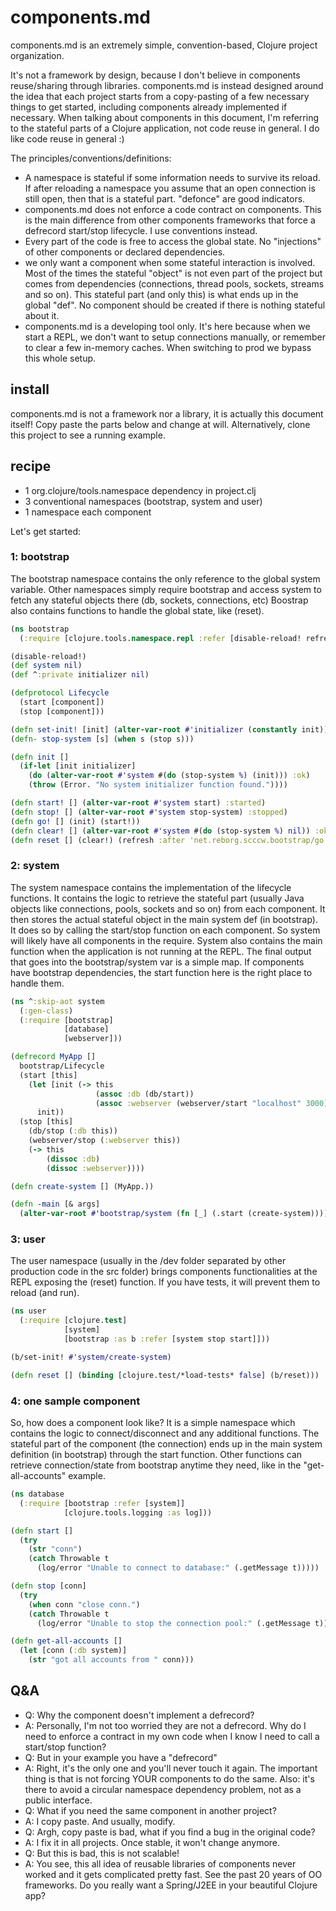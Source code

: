 # components.md

components.md is an extremely simple, convention-based, Clojure project organization.

It's not a framework by design, because I don't believe in components reuse/sharing through libraries. components.md is instead designed around the idea that each project starts from a copy-pasting of a few necessary things to get started, including components already implemented if necessary. When talking about components in this document, I'm referring to the stateful parts of a Clojure application, not code reuse in general. I do like code reuse in general :)

The principles/conventions/definitions:

* A namespace is stateful if some information needs to survive its reload. If after reloading a namespace you assume that an open connection is still open, then that is a stateful part. "defonce" are good indicators.
* components.md does not enforce a code contract on components. This is the main difference from other components frameworks that force a defrecord start/stop lifecycle. I use conventions instead.
* Every part of the code is free to access the global state. No "injections" of other components or declared dependencies.
* we only want a component when some stateful interaction is involved. Most of the times the stateful "object" is not even part of the project but comes from dependencies (connections, thread pools, sockets, streams and so on). This stateful part (and only this) is what ends up in the global "def". No component should be created if there is nothing stateful about it.
* components.md is a developing tool only. It's here because when we start a REPL, we don't want to setup connections manually, or remember to clear a few in-memory caches. When switching to prod we bypass this whole setup.

## install

components.md is not a framework nor a library, it is actually this document itself! Copy paste the parts below and change at will. Alternatively, clone this project to see a running example.

## recipe

* 1 org.clojure/tools.namespace dependency in project.clj
* 3 conventional namespaces (bootstrap, system and user)
* 1 namespace each component

Let's get started:

### 1: bootstrap

The bootstrap namespace contains the only reference to the global system variable. Other namespaces simply require bootstrap and access system to fetch any stateful objects there (db, sockets, connections, etc) Boostrap also contains functions to handle the global state, like (reset).

```clojure
(ns bootstrap
  (:require [clojure.tools.namespace.repl :refer [disable-reload! refresh]]))

(disable-reload!)
(def system nil)
(def ^:private initializer nil)

(defprotocol Lifecycle
  (start [component])
  (stop [component]))

(defn set-init! [init] (alter-var-root #'initializer (constantly init)))
(defn- stop-system [s] (when s (stop s)))

(defn init []
  (if-let [init initializer]
    (do (alter-var-root #'system #(do (stop-system %) (init))) :ok)
    (throw (Error. "No system initializer function found."))))

(defn start! [] (alter-var-root #'system start) :started)
(defn stop! [] (alter-var-root #'system stop-system) :stopped)
(defn go! [] (init) (start!))
(defn clear! [] (alter-var-root #'system #(do (stop-system %) nil)) :ok)
(defn reset [] (clear!) (refresh :after 'net.reborg.scccw.bootstrap/go!))
```

### 2: system

The system namespace contains the implementation of the lifecycle functions. It contains the logic to retrieve the stateful part (usually Java objects like connections, pools, sockets and so on) from each component. It then stores the actual stateful object in the main system def (in bootstrap). It does so by calling the start/stop function on each component. So system will likely have all components in the require. System also contains the main function when the application is not running at the REPL. The final output that goes into the bootstrap/system var is a simple map. If components have bootstrap dependencies, the start function here is the right place to handle them.

```clojure
(ns ^:skip-aot system
  (:gen-class)
  (:require [bootstrap]
            [database]
            [webserver]))

(defrecord MyApp []
  bootstrap/Lifecycle
  (start [this]
    (let [init (-> this
                   (assoc :db (db/start))
                   (assoc :webserver (webserver/start "localhost" 3000)))]
      init))
  (stop [this]
    (db/stop (:db this))
    (webserver/stop (:webserver this))
    (-> this
        (dissoc :db)
        (dissoc :webserver))))

(defn create-system [] (MyApp.))

(defn -main [& args]
  (alter-var-root #'bootstrap/system (fn [_] (.start (create-system)))))
```

### 3: user

The user namespace (usually in the /dev folder separated by other production code in the src folder) brings components functionalities at the REPL exposing the (reset) function.  If you have tests, it will prevent them to reload (and run).

```clojure
(ns user
  (:require [clojure.test]
            [system]
            [bootstrap :as b :refer [system stop start]]))

(b/set-init! #'system/create-system)

(defn reset [] (binding [clojure.test/*load-tests* false] (b/reset)))
```

### 4: one sample component

So, how does a component look like? It is a simple namespace which contains the logic to connect/disconnect and any additional functions. The stateful part of the component (the connection) ends up in the main system definition (in bootstrap) through the start function. Other functions can retrieve connection/state from bootstrap anytime they need, like in the "get-all-accounts" example.

```clojure
(ns database
  (:require [bootstrap :refer [system]]
            [clojure.tools.logging :as log]))

(defn start []
  (try
    (str "conn")
    (catch Throwable t
      (log/error "Unable to connect to database:" (.getMessage t)))))

(defn stop [conn]
  (try
    (when conn "close conn.")
    (catch Throwable t
      (log/error "Unable to stop the connection pool:" (.getMessage t)))))

(defn get-all-accounts []
  (let [conn (:db system)]
    (str "got all accounts from " conn)))
```

## Q&A

* Q: Why the component doesn't implement a defrecord?
* A: Personally, I'm not too worried they are not a defrecord. Why do I need to enforce a contract in my own code when I know I need to call a start/stop function?
* Q: But in your example you have a "defrecord"
* A: Right, it's the only one and you'll never touch it again. The important thing is that is not forcing YOUR components to do the same. Also: it's there to avoid a circular namespace dependency problem, not as a public interface.
* Q: What if you need the same component in another project?
* A: I copy paste. And usually, modify.
* Q: Argh, copy paste is bad, what if you find a bug in the original code?
* A: I fix it in all projects. Once stable, it won't change anymore.
* Q: But this is bad, this is not scalable!
* A: You see, this all idea of reusable libraries of components never worked and it gets complicated pretty fast. See the past 20 years of OO frameworks.  Do you really want a Spring/J2EE in your beautiful Clojure app?
